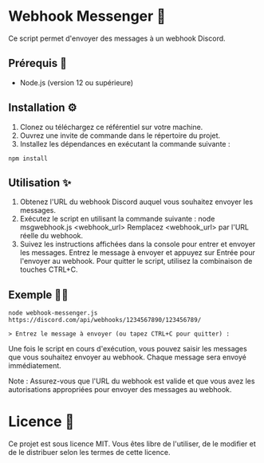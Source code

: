 # Webhook Messenger 📨

Ce script permet d'envoyer des messages à un webhook Discord.

## Prérequis 🤔

- Node.js (version 12 ou supérieure)

## Installation ⚙️

1. Clonez ou téléchargez ce référentiel sur votre machine.
2. Ouvrez une invite de commande dans le répertoire du projet.
3. Installez les dépendances en exécutant la commande suivante :

```shell
npm install
```
## Utilisation ✨
1. Obtenez l'URL du webhook Discord auquel vous souhaitez envoyer les messages.
2. Exécutez le script en utilisant la commande suivante : node msgwebhook.js <webhook_url>
                                                          Remplacez <webhook_url> par l'URL réelle du webhook.
3. Suivez les instructions affichées dans la console pour entrer et envoyer les messages.
   Entrez le message à envoyer et appuyez sur Entrée pour l'envoyer au webhook.
    Pour quitter le script, utilisez la combinaison de touches CTRL+C.

## Exemple 🧑‍💻
```shell
node webhook-messenger.js https://discord.com/api/webhooks/1234567890/123456789/

> Entrez le message à envoyer (ou tapez CTRL+C pour quitter) : 
```
Une fois le script en cours d'exécution, vous pouvez saisir les messages que vous souhaitez envoyer au webhook. Chaque message sera envoyé immédiatement.

Note : Assurez-vous que l'URL du webhook est valide et que vous avez les autorisations appropriées pour envoyer des messages au webhook.

# Licence 📄

Ce projet est sous licence MIT. Vous êtes libre de l'utiliser, de le modifier et de le distribuer selon les termes de cette licence.
